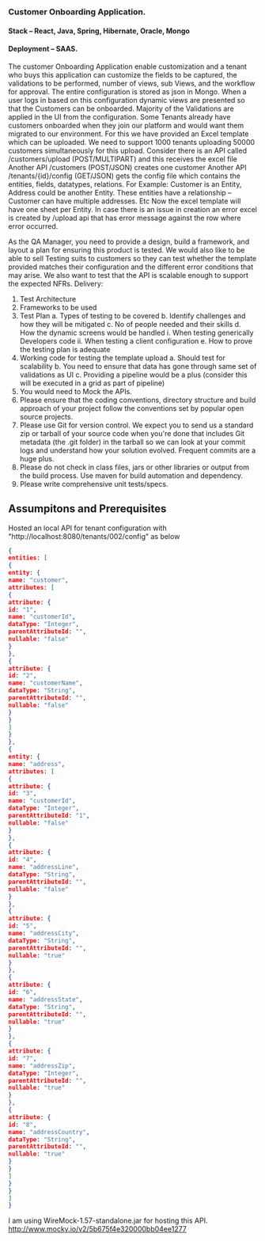 ### Customer Onboarding Application.
#### Stack – React, Java, Spring, Hibernate, Oracle, Mongo
#### Deployment – SAAS.
The customer Onboarding Application enable customization and a tenant who buys this application can customize the fields to be captured, the validations to be performed, number of views, sub Views, and the workflow for approval. The entire configuration is stored as json in Mongo. When a user logs in based on this configuration dynamic views are presented so that the Customers can be onboarded.
Majority of the Validations are applied in the UI from the configuration. Some Tenants already have customers onboarded when they join our platform and would want them migrated to our environment. For this we have provided an Excel template which can be uploaded. We need to support 1000 tenants uploading 50000 customers simultaneously for this upload. 
Consider there is an API called /customers/upload (POST/MULTIPART)  and this receives the excel file
Another API /customers (POST/JSON) creates one customer
Another API /tenants/{id}/config (GET/JSON) gets the config file which contains the entities, fields, datatypes, relations.
For Example: Customer is an Entity, Address could be another Entity. These entities have a relationship – Customer can have multiple addresses. Etc
Now the excel template will have one sheet per Entity.
In case there is an issue in creation an error excel is created by /upload api that has error message against the row where error occurred. 

As the QA Manager, you need to provide a design, build a framework, and layout a plan for ensuring this product is tested. We would also like to be able to sell Testing suits to customers so they can test whether the template provided matches their configuration and the different error conditions that may arise. We also want to test that the API is scalable enough to support the expected NFRs.
Delivery: 
1)	Test Architecture
2)	Frameworks to be used
3)	Test Plan 
a.	Types of testing to be covered
b.	Identify challenges and how they will be mitigated
c.	No of people needed and their skills
d.	How the dynamic screens would be handled
i.	When testing generically Developers code
ii.	When testing a client configuration
e.	How to prove the testing plan is adequate
4)	 Working code for testing the template upload
a.	Should test for scalability
b.	You need to ensure that data has gone through same set of validations as UI
c.	Providing a pipeline would be a plus (consider this will be executed in a grid as part of pipeline) 
5)	You would need to Mock the APIs.
6)	Please ensure that the coding conventions, directory structure and build approach of your project follow the conventions set by popular open source projects.
7)	Please use Git for version control. We expect you to send us a standard zip or tarball of your source code when you're done that includes Git metadata (the .git folder) in the tarball so we can look at your commit logs and understand how your solution evolved. Frequent commits are a huge plus.
8)	Please do not check in class files, jars or other libraries or output from the build process. Use maven for build automation and dependency. 
9)	Please write comprehensive unit tests/specs.





## Assumpitons and Prerequisites

Hosted an local API for tenant configuration with "http://localhost:8080/tenants/002/config" as below

```json
{
entities: [
{
entity: {
name: "customer",
attributes: [
{
attribute: {
id: "1",
name: "customerId",
dataType: "Integer",
parentAttributeId: "",
nullable: "false"
}
},
{
attribute: {
id: "2",
name: "customerName",
dataType: "String",
parentAttributeId: "",
nullable: "false"
}
}
]
}
},
{
entity: {
name: "address",
attributes: [
{
attribute: {
id: "3",
name: "customerId",
dataType: "Integer",
parentAttributeId: "1",
nullable: "false"
}
},
{
attribute: {
id: "4",
name: "addressLine",
dataType: "String",
parentAttributeId: "",
nullable: "false"
}
},
{
attribute: {
id: "5",
name: "addressCity",
dataType: "String",
parentAttributeId: "",
nullable: "true"
}
},
{
attribute: {
id: "6",
name: "addressState",
dataType: "String",
parentAttributeId: "",
nullable: "true"
}
},
{
attribute: {
id: "7",
name: "addressZip",
dataType: "Integer",
parentAttributeId: "",
nullable: "true"
}
},
{
attribute: {
id: "8",
name: "addressCountry",
dataType: "String",
parentAttributeId: "",
nullable: "true"
}
}
]
}
}
]
}
```

I am using WireMock-1.57-standalone.jar for hosting this API.
http://www.mocky.io/v2/5b675f4e320000bb04ee1277
